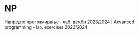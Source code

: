 # NP
Напредно програмирање - лаб. вежби 2023/2024 | Advanced programming - lab. exercises 2023/2024
